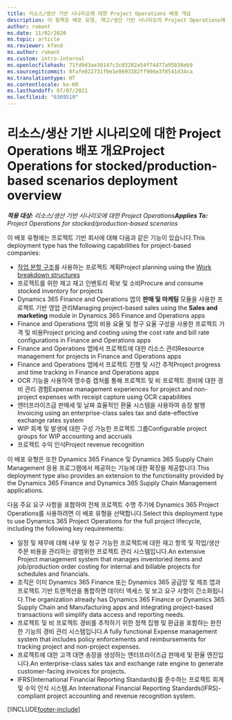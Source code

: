 ```yaml
---
title: 리소스/생산 기반 시나리오에 대한 Project Operations 배포 개요
description: 이 항목은 배포 유형, 재고/생산 기반 시나리오의 Project Operations에 대한 정보를 제공합니다.
author: rumant
ms.date: 11/02/2020
ms.topic: article
ms.reviewer: kfend
ms.author: rumant
ms.custom: intro-internal
ms.openlocfilehash: 71fd9d3ae30147c3c03202a54f74477a95838eb9
ms.sourcegitcommit: 0fafe022731f0e1e8693382ff906e3f8541d34ca
ms.translationtype: HT
ms.contentlocale: ko-KR
ms.lasthandoff: 07/07/2021
ms.locfileid: "6369519"
---
```

# <a name="project-operations-for-stockedproduction-based-scenarios-deployment-overview"></a><span data-ttu-id="2c385-103">리소스/생산 기반 시나리오에 대한 Project Operations 배포 개요</span><span class="sxs-lookup"><span data-stu-id="2c385-103">Project Operations for stocked/production-based scenarios deployment overview</span></span>

<span data-ttu-id="2c385-104">_**적용 대상:** 리소스/생산 기반 시나리오에 대한 Project Operations_</span><span class="sxs-lookup"><span data-stu-id="2c385-104">_**Applies To:** Project Operations for stocked/production-based scenarios_</span></span>


<span data-ttu-id="2c385-105">이 배포 유형에는 프로젝트 기반 회사에 대해 다음과 같은 기능이 있습니다.</span><span class="sxs-lookup"><span data-stu-id="2c385-105">This deployment type has the following capabilities for project-based companies:</span></span>

- <span data-ttu-id="2c385-106">[작업 분할 구조](work-breakdown-structures.md)를 사용하는 프로젝트 계획</span><span class="sxs-lookup"><span data-stu-id="2c385-106">Project planning using the [Work breakdown structures](work-breakdown-structures.md)</span></span>
- <span data-ttu-id="2c385-107">프로젝트를 위한 재고 재고 인벤토리 확보 및 소비</span><span class="sxs-lookup"><span data-stu-id="2c385-107">Procure and consume stocked inventory for projects</span></span>
- <span data-ttu-id="2c385-108">Dynamics 365 Finance and Operations 앱의 **판매 및 마케팅** 모듈을 사용한 프로젝트 기반 영업 관리</span><span class="sxs-lookup"><span data-stu-id="2c385-108">Managing project-based sales using the **Sales and marketing** module in Dynamics 365 Finance and Operations apps</span></span>
- <span data-ttu-id="2c385-109">Finance and Operations 앱의 비용 요율 및 청구 요율 구성을 사용한 프로젝트 가격 및 비용</span><span class="sxs-lookup"><span data-stu-id="2c385-109">Project pricing and costing using the cost rate and bill rate configurations in Finance and Operations apps</span></span>
- <span data-ttu-id="2c385-110">Finance and Operations 앱에서 프로젝트에 대한 리소스 관리</span><span class="sxs-lookup"><span data-stu-id="2c385-110">Resource management for projects in Finance and Operations apps</span></span>
- <span data-ttu-id="2c385-111">Finance and Operations 앱에서 프로젝트 진행 및 시간 추적</span><span class="sxs-lookup"><span data-stu-id="2c385-111">Project progress and time tracking in Finance and Operations apps</span></span>
- <span data-ttu-id="2c385-112">OCR 기능을 사용하여 영수증 캡처를 통해 프로젝트 및 비 프로젝트 경비에 대한 경비 관리 경험</span><span class="sxs-lookup"><span data-stu-id="2c385-112">Expense management experiences for project and non-project expenses with receipt capture using OCR capabilities</span></span>
- <span data-ttu-id="2c385-113">엔터프라이즈급 판매세 및 날짜 효율적인 환율 시스템을 사용하여 송장 발행</span><span class="sxs-lookup"><span data-stu-id="2c385-113">Invoicing using an enterprise-class sales tax and date-effective exchange rates system</span></span>
- <span data-ttu-id="2c385-114">WIP 회계 및 발생에 대한 구성 가능한 프로젝트 그룹</span><span class="sxs-lookup"><span data-stu-id="2c385-114">Configurable project groups for WIP accounting and accruals</span></span>
- <span data-ttu-id="2c385-115">프로젝트 수익 인식</span><span class="sxs-lookup"><span data-stu-id="2c385-115">Project revenue recognition</span></span>

<span data-ttu-id="2c385-116">이 배포 유형은 또한 Dynamics 365 Finance 및 Dynamics 365 Supply Chain Management 응용 프로그램에서 제공하는 기능에 대한 확장을 제공합니다.</span><span class="sxs-lookup"><span data-stu-id="2c385-116">This deployment type also provides an extension to the functionality provided by the Dynamics 365 Finance and Dynamics 365 Supply Chain Management applications.</span></span>

<span data-ttu-id="2c385-117">다음 주요 요구 사항을 포함하여 전체 프로젝트 수명 주기에 Dynamics 365 Project Operations를 사용하려면 이 배포 유형을 선택합니다.</span><span class="sxs-lookup"><span data-stu-id="2c385-117">Select this deployment type to use Dynamics 365 Project Operations for the full project lifecycle, including the following key requirements:</span></span>

- <span data-ttu-id="2c385-118">일정 및 재무에 대해 내부 및 청구 가능한 프로젝트에 대한 재고 항목 및 작업/생산 주문 비용을 관리하는 광범위한 프로젝트 관리 시스템입니다.</span><span class="sxs-lookup"><span data-stu-id="2c385-118">An extensive Project management system that manages inventoried items and job/production order costing for internal and billable projects for schedules and financials.</span></span>
- <span data-ttu-id="2c385-119">조직은 이미 Dynamics 365 Finance 또는 Dynamics 365 공급망 및 제조 앱과 프로젝트 기반 트랜잭션을 통합하면 데이터 액세스 및 보고 요구 사항이 간소화됩니다.</span><span class="sxs-lookup"><span data-stu-id="2c385-119">The organization already has Dynamics 365 Finance or Dynamics 365 Supply Chain and Manufacturing apps and integrating project-based transactions will simplify data access and reporting needs.</span></span>
- <span data-ttu-id="2c385-120">프로젝트 및 비 프로젝트 경비를 추적하기 위한 정책 집행 및 환급을 포함하는 완전한 기능의 경비 관리 시스템입니다.</span><span class="sxs-lookup"><span data-stu-id="2c385-120">A fully functional Expense management system that includes policy enforcements and reimbursements for tracking project and non-project expenses.</span></span>
- <span data-ttu-id="2c385-121">프로젝트에 대한 고객 대면 송장을 생성하는 엔터프라이즈급 판매세 및 환율 엔진입니다.</span><span class="sxs-lookup"><span data-stu-id="2c385-121">An enterprise-class sales tax and exchange rate engine to generate customer-facing invoices for projects.</span></span>
- <span data-ttu-id="2c385-122">IFRS(International Financial Reporting Standards)를 준수하는 프로젝트 회계 및 수익 인식 시스템.</span><span class="sxs-lookup"><span data-stu-id="2c385-122">An International Financial Reporting Standards(IFRS)-compliant project accounting and revenue recognition system.</span></span>



[!INCLUDE[footer-include](../includes/footer-banner.md)]